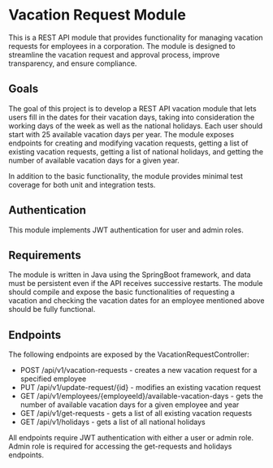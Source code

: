 # Vacation Request Module
This is a REST API module that provides functionality for managing vacation requests for employees in a corporation. The module is designed to streamline the vacation request and approval process, improve transparency, and ensure compliance.

## Goals
The goal of this project is to develop a REST API vacation module that lets users fill in the dates for their vacation days, taking into consideration the working days of the week as well as the national holidays. Each user should start with 25 available vacation days per year. The module exposes endpoints for creating and modifying vacation requests, getting a list of existing vacation requests, getting a list of national holidays, and getting the number of available vacation days for a given year.

In addition to the basic functionality, the module provides minimal test coverage for both unit and integration tests.

## Authentication
This module implements JWT authentication for user and admin roles.

## Requirements
The module is written in Java using the SpringBoot framework, and data must be persistent even if the API receives successive restarts. The module should compile and expose the basic functionalities of requesting a vacation and checking the vacation dates for an employee mentioned above should be fully functional.

## Endpoints
The following endpoints are exposed by the VacationRequestController:

* POST /api/v1/vacation-requests - creates a new vacation request for a specified employee
* PUT /api/v1/update-request/{id} - modifies an existing vacation request
* GET /api/v1/employees/{employeeId}/available-vacation-days - gets the number of available vacation days for a given employee and year
* GET /api/v1/get-requests - gets a list of all existing vacation requests
* GET /api/v1/holidays - gets a list of all national holidays

All endpoints require JWT authentication with either a user or admin role. Admin role is required for accessing the get-requests and holidays endpoints.
